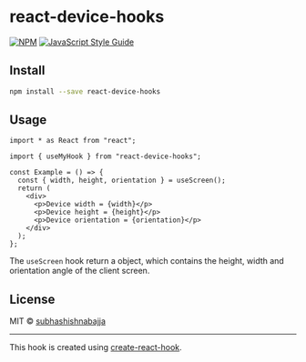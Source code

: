# react-device-hooks

>

[![NPM](https://img.shields.io/npm/v/react-device-hooks.svg)](https://www.npmjs.com/package/react-device-hooks) [![JavaScript Style Guide](https://img.shields.io/badge/code_style-standard-brightgreen.svg)](https://standardjs.com)

## Install

```bash
npm install --save react-device-hooks
```

## Usage

```tsx
import * as React from "react";

import { useMyHook } from "react-device-hooks";

const Example = () => {
  const { width, height, orientation } = useScreen();
  return (
    <div>
      <p>Device width = {width}</p>
      <p>Device height = {height}</p>
      <p>Device orientation = {orientation}</p>
    </div>
  );
};
```

The `useScreen` hook return a object, which contains the height, width and orientation angle of the client screen.

## License

MIT © [subhashishnabajja](https://github.com/subhashishnabajja)

---

This hook is created using [create-react-hook](https://github.com/hermanya/create-react-hook).
